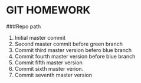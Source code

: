 # GIT HOMEWORK

###Repo path

1. Initial master commit
2. Second master commit before green branch
3. Commit third master version befero blue branch
4. Commit fourth master version before blue branch
5. Commit fifth master version
6. Commit sixth master verion.
7. Commit seventh master version

